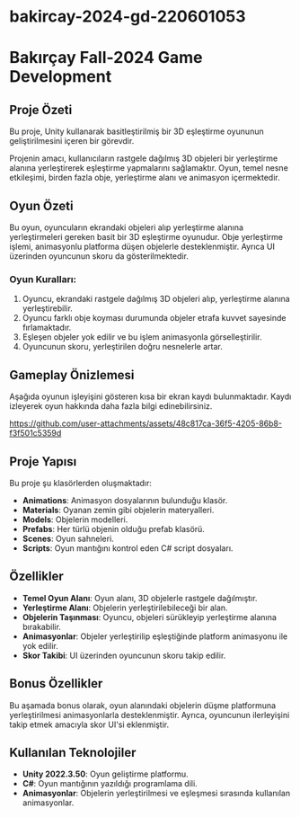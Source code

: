 # bakircay-2024-gd-220601053

# Bakırçay Fall-2024 Game Development

## Proje Özeti

Bu proje, Unity kullanarak basitleştirilmiş bir 3D eşleştirme oyununun geliştirilmesini içeren bir görevdir.

Projenin amacı, kullanıcıların rastgele dağılmış 3D objeleri bir yerleştirme alanına yerleştirerek eşleştirme yapmalarını sağlamaktır. Oyun, temel nesne etkileşimi, birden fazla obje, yerleştirme alanı ve animasyon içermektedir.

## Oyun Özeti

Bu oyun, oyuncuların ekrandaki objeleri alıp yerleştirme alanına yerleştirmeleri gereken basit bir 3D eşleştirme oyunudur. Obje yerleştirme işlemi, animasyonlu platforma düşen objelerle desteklenmiştir. Ayrıca UI üzerinden oyuncunun skoru da gösterilmektedir.

### Oyun Kuralları:
1. Oyuncu, ekrandaki rastgele dağılmış 3D objeleri alıp, yerleştirme alanına yerleştirebilir.
2. Oyuncu farklı obje koyması durumunda objeler etrafa kuvvet sayesinde fırlamaktadır.
3. Eşleşen objeler yok edilir ve bu işlem animasyonla görselleştirilir.
4. Oyuncunun skoru, yerleştirilen doğru nesnelerle artar.

## Gameplay Önizlemesi

Aşağıda oyunun işleyişini gösteren kısa bir ekran kaydı bulunmaktadır. Kaydı izleyerek oyun hakkında daha fazla bilgi edinebilirsiniz.



https://github.com/user-attachments/assets/48c817ca-36f5-4205-86b8-f3f501c5359d



## Proje Yapısı

Bu proje şu klasörlerden oluşmaktadır:
- **Animations**: Animasyon dosyalarının bulunduğu klasör.
- **Materials**: Oyanan zemin gibi objelerin materyalleri.
- **Models**: Objelerin modelleri.
- **Prefabs**: Her türlü objenin olduğu prefab klasörü.
- **Scenes**: Oyun sahneleri.
- **Scripts**: Oyun mantığını kontrol eden C# script dosyaları.
  

## Özellikler

- **Temel Oyun Alanı**: Oyun alanı, 3D objelerle rastgele dağılmıştır.
- **Yerleştirme Alanı**: Objelerin yerleştirilebileceği bir alan.
- **Objelerin Taşınması**: Oyuncu, objeleri sürükleyip yerleştirme alanına bırakabilir.
- **Animasyonlar**: Objeler yerleştirilip eşleştiğinde platform animasyonu ile yok edilir.
- **Skor Takibi**: UI üzerinden oyuncunun skoru takip edilir.

## Bonus Özellikler

Bu aşamada bonus olarak, oyun alanındaki objelerin düşme platformuna yerleştirilmesi animasyonlarla desteklenmiştir. Ayrıca, oyuncunun ilerleyişini takip etmek amacıyla skor UI'si eklenmiştir.

## Kullanılan Teknolojiler

- **Unity 2022.3.50**: Oyun geliştirme platformu.
- **C#**: Oyun mantığının yazıldığı programlama dili.
- **Animasyonlar**: Objelerin yerleştirilmesi ve eşleşmesi sırasında kullanılan animasyonlar.

